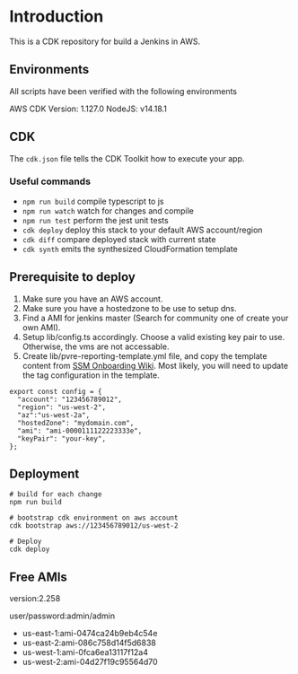 # Introduction

This is a CDK repository for build a Jenkins in AWS.

## Environments
All scripts have been verified with the following environments

AWS CDK Version: 1.127.0
NodeJS: v14.18.1

## CDK

The `cdk.json` file tells the CDK Toolkit how to execute your app.

### Useful commands

 * `npm run build`   compile typescript to js
 * `npm run watch`   watch for changes and compile
 * `npm run test`    perform the jest unit tests
 * `cdk deploy`      deploy this stack to your default AWS account/region
 * `cdk diff`        compare deployed stack with current state
 * `cdk synth`       emits the synthesized CloudFormation template

## Prerequisite to deploy

1. Make sure you have an AWS account.
2. Make sure you have a hostedzone to be use to setup dns.
3. Find a AMI for jenkins master (Search for community one of create your own AMI).
4. Setup lib/config.ts accordingly. Choose a valid existing key pair to use. Otherwise, the vms are not accessable.
5. Create lib/pvre-reporting-template.yml file, and copy the template content from [SSM Onboarding Wiki](https://w.amazon.com/bin/view/SystemsManager/InternalUse/Onboarding/). Most likely, you will need to update the tag configuration in the template.

```
export const config = {
  "account": "123456789012",
  "region": "us-west-2",
  "az":"us-west-2a",
  "hostedZone": "mydomain.com",
  "ami": "ami-0000111122223333e",
  "keyPair": "your-key",
};

```

## Deployment

```
# build for each change
npm run build 

# bootstrap cdk environment on aws account
cdk bootstrap aws://123456789012/us-west-2

# Deploy
cdk deploy
```

## Free AMIs

version:2.258

user/password:admin/admin

* us-east-1:ami-0474ca24b9eb4c54e
* us-east-2:ami-086c758d14f5d6838
* us-west-1:ami-0fca6ea13117f12a4
* us-west-2:ami-04d27f19c95564d70